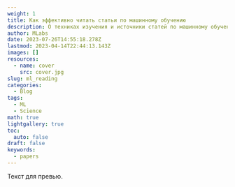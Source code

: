 ```yaml
---
weight: 1
title: Как эффективно читать статьи по машинному обучению
description: О техниках изучения и источники статей по машинному обучению
author: MLabs
date: 2023-07-26T14:55:18.278Z
lastmod: 2023-04-14T22:44:13.143Z
images: []
resources:
  - name: cover
    src: cover.jpg
slug: ml_reading
categories:
  - Blog
tags:
  - ML
  - Science
math: true
lightgallery: true
toc:
  auto: false
draft: false
keywords:
  - papers
---
```


Текст для превью.

<!--more-->

